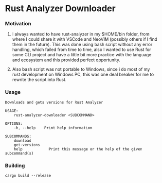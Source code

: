 # Rust Analyzer Downloader

### Motivation

1. I always wanted to have rust-analyzer in my $HOME/bin folder, from where I could share it with VSCode and NeoVIM (possibly others if I find them in the future). This was done using bash script without any error handling, which failed from time to time, also I wanted to use Rust for some CLI project and have a little bit more practice with the language and ecosystem and this provided perfect opportunity.

2. Also bash script was not portable to Windows, since i do most of my rust development on Windows PC, this was one deal breaker for me to rewrite the script into Rust.

### Usage

```
Downloads and gets versions for Rust Analyzer

USAGE:
    rust-analyzer-downloader <SUBCOMMAND>

OPTIONS:
    -h, --help    Print help information

SUBCOMMANDS:
    download
    get-versions
    help            Print this message or the help of the given subcommand(s)
```

### Building

```
cargo build --release
```

